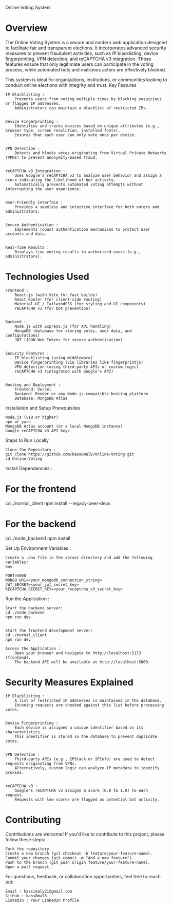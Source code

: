 Online Voting System

# Overview

The Online Voting System is a secure and modern web application designed to facilitate fair and transparent elections. It incorporates advanced security measures to prevent fraudulent activities, such as IP blacklisting, device fingerprinting, VPN detection, and reCAPTCHA v3 integration. These features ensure that only legitimate users can participate in the voting process, while automated bots and malicious actors are effectively blocked.

This system is ideal for organizations, institutions, or communities looking to conduct online elections with integrity and trust.
Key Features

    IP Blacklisting :
        Prevents users from voting multiple times by blocking suspicious or flagged IP addresses.
        Administrators can maintain a blacklist of restricted IPs.


    Device Fingerprinting :
        Identifies and tracks devices based on unique attributes (e.g., browser type, screen resolution, installed fonts).
        Ensures that each user can only vote once per device.


    VPN Detection :
        Detects and blocks votes originating from Virtual Private Networks (VPNs) to prevent anonymity-based fraud.


    reCAPTCHA v3 Integration :
        Uses Google's reCAPTCHA v3 to analyze user behavior and assign a score indicating the likelihood of bot activity.
        Automatically prevents automated voting attempts without interrupting the user experience.


    User-Friendly Interface :
        Provides a seamless and intuitive interface for both voters and administrators.


    Secure Authentication :
        Implements robust authentication mechanisms to protect user accounts and data.


    Real-Time Results :
        Displays live voting results to authorized users (e.g., administrators).



# Technologies Used

    Frontend :
        React.js (with Vite for fast builds)
        React Router (for client-side routing)
        Material-UI / TailwindCSS (for styling and UI components)
        reCAPTCHA v3 (for bot prevention)


    Backend :
        Node.js with Express.js (for API handling)
        MongoDB (database for storing votes, user data, and configurations)
        JWT (JSON Web Tokens for secure authentication)


    Security Features :
        IP blacklisting (using middleware)
        Device fingerprinting (via libraries like fingerprintjs)
        VPN detection (using third-party APIs or custom logic)
        reCAPTCHA v3 (integrated with Google's API)


    Hosting and Deployment :
        Frontend: Vercel
        Backend: Render or any Node.js-compatible hosting platform
        Database: MongoDB Atlas


Installation and Setup
Prerequisites

    Node.js (v18 or higher)
    npm or yarn
    MongoDB Atlas account (or a local MongoDB instance)
    Google reCAPTCHA v3 API keys


Steps to Run Locally

    Clone the Repository :
    git clone https://github.com/kass8mal8/Online-Voting.git
    cd Online-Voting

Install Dependencies :

# For the frontend

cd ./normal_client
npm install --legacy-peer-deps

# For the backend

cd ./node_backend
npm install

Set Up Environment Variables :

    Create a .env file in the server directory and add the following variables:
    env

    PORT=5000
    MONGO_URI=<your_mongodb_connection_string>
    JWT_SECRET=<your_jwt_secret_key>
    RECAPTCHA_SECRET_KEY=<your_recaptcha_v3_secret_key>


Run the Application :

    Start the backend server:
    cd ./node_backend
    npm run dev


    Start the frontend development server:
    cd ./normal_client
    npm run dev

    Access the Application :
        Open your browser and navigate to http://localhost:5173 (frontend).
        The backend API will be available at http://localhost:5000.


# Security Measures Explained

    IP Blacklisting :
        A list of restricted IP addresses is maintained in the database.
        Incoming requests are checked against this list before processing votes.


    Device Fingerprinting :
        Each device is assigned a unique identifier based on its characteristics.
        This identifier is stored in the database to prevent duplicate votes.


    VPN Detection :
        Third-party APIs (e.g., IPStack or IPInfo) are used to detect requests originating from VPNs.
        Alternatively, custom logic can analyze IP metadata to identify proxies.


    reCAPTCHA v3 :
        Google's reCAPTCHA v3 assigns a score (0.0 to 1.0) to each request.
        Requests with low scores are flagged as potential bot activity.

# Contributing

Contributions are welcome! If you'd like to contribute to this project, please follow these steps:

    Fork the repository.
    Create a new branch (git checkout -b feature/your-feature-name).
    Commit your changes (git commit -m "Add a new feature").
    Push to the branch (git push origin feature/your-feature-name).
    Open a pull request.

For questions, feedback, or collaboration opportunities, feel free to reach out:

    Email : kassimaly21@gmail.com
    GitHub : kass8mal8
    LinkedIn : Your LinkedIn Profile

